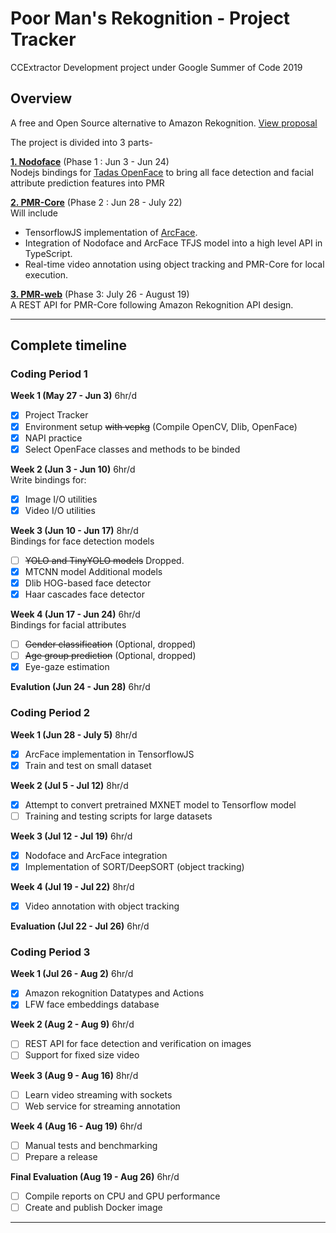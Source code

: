 # Poor Man's Rekognition - Project Tracker   
CCExtractor Development project under Google Summer of Code 2019  

## Overview
A free and Open Source alternative to Amazon Rekognition.
[View proposal](https://github.com/sziraqui/pmr-gsoc-tracker/blob/master/Proposal-PMR-CCExtractor.pdf)   

The project is divided into 3 parts-    

[**1. Nodoface**](https://github.com/sziraqui/nodoface) (Phase 1 : Jun 3 - Jun 24)  
Nodejs bindings for [Tadas OpenFace](https://github.com/TadasBaltrusaitis/OpenFace) to bring all face detection and facial attribute prediction features into PMR   

[**2. PMR-Core**](https://github.com/sziraqui/pmr-core) (Phase 2 : Jun 28 - July 22)    
Will include    
- TensorflowJS implementation of [ArcFace](https://github.com/deepinsight/insightface).
- Integration of Nodoface and ArcFace TFJS model into a high level API in TypeScript.   
- Real-time video annotation using object tracking and PMR-Core for local execution.    

[**3. PMR-web**](https://github.com/sziraqui/pmr-server)  (Phase 3: July 26 - August 19)    
A REST API for PMR-Core following Amazon Rekognition API design.  
 
---
## Complete timeline
### Coding Period 1 
**Week 1 (May 27 - Jun 3)** 6hr/d
- [x] Project Tracker
- [x] Environment setup ~~with vcpkg~~ (Compile OpenCV, Dlib, OpenFace)
- [x] NAPI practice
- [x] Select OpenFace classes and methods to be binded

**Week 2 (Jun 3 - Jun 10)** 6hr/d   
Write bindings for:
- [x] Image I/O utilities
- [x] Video I/O utilities

**Week 3 (Jun 10 - Jun 17)** 8hr/d  
Bindings for face detection models
- [ ] ~~YOLO and TinyYOLO models~~ Dropped.
- [x] MTCNN model
Additional models
- [x] Dlib HOG-based face detector
- [x] Haar cascades face detector

**Week 4 (Jun 17 - Jun 24)** 6hr/d  
Bindings for facial attributes
- [ ] ~~Gender classification~~ (Optional, dropped)
- [ ] ~~Age group prediction~~ (Optional, dropped)
- [x] Eye-gaze estimation

**Evalution (Jun 24 - Jun 28)** 6hr/d

### Coding Period 2
**Week 1 (Jun 28 - July 5)** 8hr/d
- [x] ArcFace implementation in TensorflowJS 
- [x] Train and test on small dataset 

**Week 2 (Jul 5 - Jul 12)** 8hr/d
- [x] Attempt to convert pretrained MXNET model to Tensorflow model
- [ ] Training and testing scripts for large datasets

**Week 3 (Jul 12 - Jul 19)** 6hr/d
- [x] Nodoface and ArcFace integration
- [x] Implementation of SORT/DeepSORT (object tracking)

**Week 4 (Jul 19 - Jul 22)** 8hr/d
- [x] Video annotation with object tracking

**Evaluation (Jul 22 - Jul 26)** 6hr/d

### Coding Period 3
**Week 1 (Jul 26 - Aug 2)** 6hr/d
- [x] Amazon rekognition Datatypes and Actions
- [x] LFW face embeddings database

**Week 2 (Aug 2 - Aug 9)** 6hr/d
- [ ] REST API for face detection and verification on images
- [ ] Support for fixed size video

**Week 3 (Aug 9 - Aug 16)** 8hr/d
- [ ] Learn video streaming with sockets
- [ ] Web service for streaming annotation

**Week 4 (Aug 16 - Aug 19)** 6hr/d
- [ ] Manual tests and benchmarking
- [ ] Prepare a release

**Final Evaluation (Aug 19 - Aug 26)** 6hr/d
- [ ] Compile reports on CPU and GPU performance
- [ ] Create and publish Docker image

---
